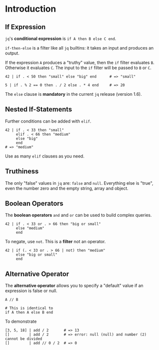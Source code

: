 # Introduction

## If Expression

`jq`'s **conditional expression** is `if A then B else C end`.

`if-then-else` is a filter like all `jq` builtins: it takes an input and produces an output.

If the expression `A` produces a "truthy" value, then the `if` filter evaluates `B`.
Otherwise it evaluates `C`.
The input to the `if` filter will be passed to `B` or `C`.

```jq
42 | if . < 50 then "small" else "big" end      # => "small"
```
```jq
5 | if . % 2 == 0 then . / 2 else . * 4 end     # => 20
```

The `else` clause is **mandatory** in the current `jq` release (version 1.6).

## Nested If-Statements

Further conditions can be added with `elif`.

```jq
42 | if . < 33 then "small"
     elif . < 66 then "medium"
     else "big"
     end
# => "medium"
```

Use as many `elif` clauses as you need.

## Truthiness

The only "false" values in `jq` are: `false` and `null`.
Everything else is "true", even the number zero and the empty string, array and object.

## Boolean Operators

The **boolean operators** `and` and `or` can be used to build complex queries.

```jq
42 | if . < 33 or . > 66 then "big or small"
     else "medium"
     end
```

To negate, use `not`. This is a **filter** not an operator.

```jq
42 | if (. < 33 or . > 66 | not) then "medium"
     else "big or small"
     end
```

## Alternative Operator

The **alternative operator** allows you to specify a "default" value if an expression is false or null.

```jq
A // B

# This is identical to
if A then A else B end
```

To demonstrate

```jq
[3, 5, 18] | add / 2       # => 13
[]         | add / 2       # => error: null (null) and number (2) cannot be divided
[]         | add // 0 / 2  # => 0
```
